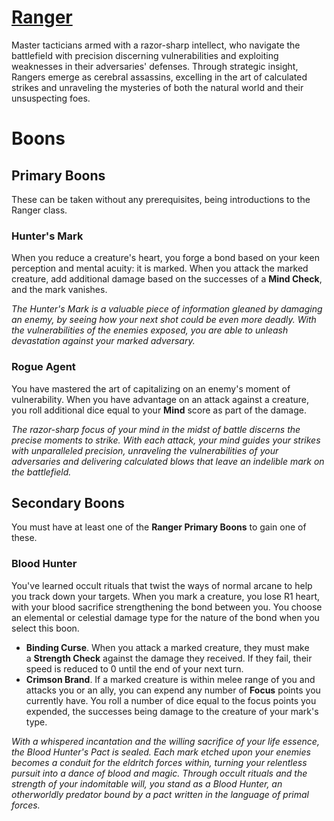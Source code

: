 # [Ranger](Player%20Handbook/Classes/Ranger.md)
Master tacticians armed with a razor-sharp intellect, who navigate the battlefield with precision discerning vulnerabilities and exploiting weaknesses in their adversaries' defenses. Through strategic insight, Rangers emerge as cerebral assassins, excelling in the art of calculated strikes and unraveling the mysteries of both the natural world and their unsuspecting foes.

# Boons

## Primary Boons
These can be taken without any prerequisites, being introductions to the Ranger class.

### Hunter's Mark
When you reduce a creature's heart, you forge a bond based on your keen perception and mental acuity: it is marked. When you attack the marked creature, add additional damage based on the successes of a **Mind Check**, and the mark vanishes.

*The Hunter's Mark is a valuable piece of information gleaned by damaging an enemy, by seeing how your next shot could be even more deadly. With the vulnerabilities of the enemies exposed, you are able to unleash devastation against your marked adversary.*

### Rogue Agent
You have mastered the art of capitalizing on an enemy's moment of vulnerability. When you have advantage on an attack against a creature, you roll additional dice equal to your **Mind** score as part of the damage.

_The razor-sharp focus of your mind in the midst of battle discerns the precise moments to strike. With each attack, your mind guides your strikes with unparalleled precision, unraveling the vulnerabilities of your adversaries and delivering calculated blows that leave an indelible mark on the battlefield._

## Secondary Boons
You must have at least one of the **Ranger Primary Boons** to gain one of these.

### Blood Hunter
You've learned occult rituals that twist the ways of normal arcane to help you track down your targets. When you mark a creature, you lose R1 heart, with your blood sacrifice strengthening the bond between you. You choose an elemental or celestial damage type for the nature of the bond when you select this boon.

- **Binding Curse**. When you attack a marked creature, they must make a **Strength Check** against the damage they received. If they fail, their speed is reduced to 0 until the end of your next turn.
- **Crimson Brand**. If a marked creature is within melee range of you and attacks you or an ally, you can expend any number of **Focus** points you currently have. You roll a number of dice equal to the focus points you expended, the successes being damage to the creature of your mark's type.

_With a whispered incantation and the willing sacrifice of your life essence, the Blood Hunter's Pact is sealed. Each mark etched upon your enemies becomes a conduit for the eldritch forces within, turning your relentless pursuit into a dance of blood and magic. Through occult rituals and the strength of your indomitable will, you stand as a Blood Hunter, an otherworldly predator bound by a pact written in the language of primal forces._
